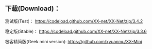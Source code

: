 
## 下载(Download)：
测试版(Test)：
https://codeload.github.com/XX-net/XX-Net/zip/3.4.2


稳定版(Stable)：
https://codeload.github.com/XX-net/XX-Net/zip/3.3.6


极客精简版(Geek mini version):
https://github.com/xyuanmu/XX-Mini
